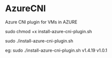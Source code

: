 # AzureCNI
Azure CNI plugin for VMs in AZURE

sudo chmod +x install-azure-cni-plugin.sh

sudo ./install-azure-cni-plugin.sh <cni version > <loop back interface version>

eg: sudo ./install-azure-cni-plugin.sh v1.4.19 v1.0.1
  
